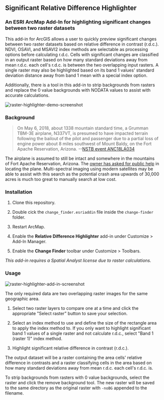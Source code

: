 ## Significant Relative Difference Highlighter

### An ESRI ArcMap Add-In for highlighting significant changes between two raster datasets

This add-in for ArcGIS allows a user to quickly preview significant changes between two raster datasets based on relative difference in contrast (r.d.c.). NDVI, OSAVI, and MSAVI2 index methods are selectable as processing options before calculating r.d.c. Cells with significant changes are classified in an output raster based on how many standard deviations away from mean r.d.c. each cell's r.d.c. is between the two overlapping input rasters. A single raster may also be highlighted based on its band 1 values' standard deviation distance away from band 1 mean with a special index option. 

Additionally, there is a tool in this add-in to strip backgrounds from rasters and replace the 0 value backgrounds with NODATA values to assist with accurate calculations.

![raster-highlighter-demo-screenshot](demo_screenshot.JPG)

### Background

> On May 6, 2018, about 1338 mountain standard time, a Grumman TBM-3E airplane, N337VT, is presumed to have impacted terrain following the bailout of the pilot and passenger due to a partial loss of engine power about 8 miles southwest of Mount Baldy, on the Fort Apache Reservation, Arizona. 
--[NSTB event ANC18LA034](https://www.ntsb.gov/_layouts/ntsb.aviation/brief.aspx?ev_id=20180507X34747)

The airplane is assumed to still be intact and somewhere in the mountains of Fort Apache Reservation, Arizona. The [owner has asked for public help](http://tbmavenger.blogspot.com/2018/06/tbm-avenger-lost-in-white-mountains-of.html) in locating the plane. Multi-spectral imaging using modern satellites may be able to assist with this search as the potential crash area upwards of 30,000 acres is much too great to manually search at low cost. 

### Installation

1. Clone this repository.

2. Double cick the `change_finder.esriaddin` file inside the `change-finder` folder. 

3. Restart ArcMap.

4. Enable the **Relative Difference Highlighter** add-in under Customize > Add-In Manager.

5. Enable the **Change Finder** toolbar under Customize > Toolbars.

*This add-in requires a Spatial Analyst license due to raster calculations.*

### Usage

![raster-highlighter-add-in-screenshot](add-in_screenshot.JPG)

The only required data are two overlapping raster images for the same geographic area. 

1. Select two raster layers to compare one at a time and click the appropriate "Select raster" button to save your selection.

2. Select an index method to use and define the size of the rectangle area to apply the index method to. If you only want to highlight significant band 1 values of a single raster and not calculate r.d.c., select "Band 1 (raster 1)" index method. 

3. Highlight significant relative difference in contrast (r.d.c.). 

The output dataset will be a raster containing the area cells' relative difference in contrasts and a raster classifying cells in the area based on how many standard deviations away from mean r.d.c. each cell's r.d.c. is. 

To strip backgrounds from rasters with 0 value backgrounds, select the raster and click the remove background tool. The new raster will be saved to the same directory as the original raster with `-noBG` appended to the filename.